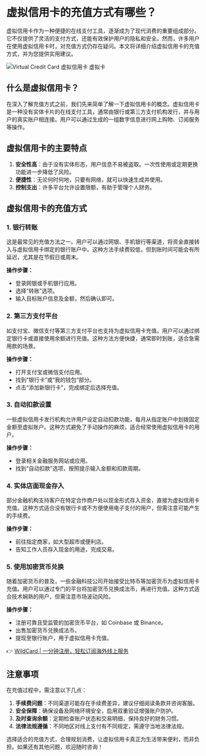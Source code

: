 # 虚拟信用卡的充值方式有哪些？

虚拟信用卡作为一种便捷的在线支付工具，逐渐成为了现代消费的重要组成部分。它不仅提供了灵活的支付方式，还能有效保护用户的隐私和安全。然而，许多用户在使用虚拟信用卡时，对充值方式仍存在疑问。本文将详细介绍虚拟信用卡的充值方式，并为您提供实用建议。

![Virtual Credit Card 虚拟信用卡 虚拟卡](https://bbtdd.com/img/72237798049.webp)

## 什么是虚拟信用卡？

在深入了解充值方式之前，我们先来简单了解一下虚拟信用卡的概念。虚拟信用卡是一种没有实体卡片的在线支付工具，通常由银行或第三方支付机构发行，并与用户的真实账户相连接。用户可以通过生成的一组数字信息进行网上购物、订阅服务等操作。

## 虚拟信用卡的主要特点

1. **安全性高**：由于没有实体形态，用户信息不易被盗取。一次性使用或定期更换功能进一步降低了风险。
2. **便捷性**：无论何时何地，只要有网络，就可以快速生成并使用。
3. **控制支出**：许多平台允许设置限额，有助于管理个人财务。

## 虚拟信用卡的充值方式

### 1. 银行转账

这是最常见的充值方法之一。用户可以通过网银、手机银行等渠道，将资金直接转入与虚拟信用卡绑定的银行账户中。这种方法手续费较低，但到账时间可能会有所延迟，尤其是在节假日或周末。

**操作步骤：**
- 登录网银或手机银行应用。
- 选择“转账”选项。
- 输入目标账户信息及金额，然后确认即可。

### 2. 第三方支付平台

如支付宝、微信支付等第三方支付平台也支持为虚拟信用卡充值。用户可以通过绑定银行卡或直接使用余额进行充值。这种方法方便快捷，通常即时到账，适合急需用款的场景。

**操作步骤：**
- 打开支付宝或微信支付应用。
- 找到“银行卡”或“我的钱包”部分。
- 点击“添加新银行卡”，完成绑定后选择充值。

### 3. 自动扣款设置

一些虚拟信用卡发行机构允许用户设定自动扣款功能，每月从指定账户中划拨固定金额至虚拟账户。这种方式避免了手动操作的麻烦，适合经常使用虚拟信用卡的用户。

**操作步骤：**
- 登录相关金融服务网站或应用。
- 找到“自动扣款”选项，按照提示输入金额和扣款周期。

### 4. 实体店面现金存入

部分金融机构支持客户在特定合作商户处以现金形式存入资金，直接为虚拟信用卡充值。这种方式适合没有银行卡或不方便使用电子支付的用户，但需注意可能产生的手续费。

**操作步骤：**
- 前往指定商家，如大型超市或便利店。
- 告知工作人员存入现金的用途，完成交易。

### 5. 使用加密货币兑换

随着加密货币的普及，一些金融科技公司开始接受比特币等加密货币为虚拟信用卡充值。用户可以通过专门的平台将加密货币兑换成法币，再进行充值。这种方式适合技术娴熟的用户，但需注意市场波动风险。

**操作步骤：**
- 注册可靠且受监管的加密货币平台，如 Coinbase 或 Binance。
- 出售加密货币兑换成法币。
- 提现至银行账户，用于虚拟信用卡充值。

👉 [WildCard | 一分钟注册，轻松订阅海外线上服务](https://bbtdd.com/WildCard)

## 注意事项

在充值过程中，需注意以下几点：

1. **手续费问题**：不同渠道可能存在手续费差异，建议仔细阅读条款并咨询客服。
2. **安全保障**：确保设备及网络环境安全，启用双重验证增强账户防护。
3. **及时查询余额**：定期检查账户状态和交易明细，保持良好的财务习惯。
4. **法律法规遵循**：不同地区对线上支付有不同规定，需遵守当地法律法规。

选择适合的充值方式，合理规划消费，让虚拟信用卡真正为生活带来便利，而非负担。如果还有其他问题，欢迎随时咨询！